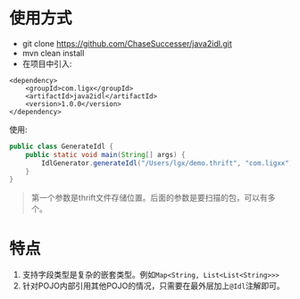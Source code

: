 # 使用方式
- git clone https://github.com/ChaseSuccesser/java2idl.git
- mvn clean install
- 在项目中引入:
```
<dependency>
    <groupId>com.ligx</groupId>
    <artifactId>java2idl</artifactId>
    <version>1.0.0</version>
</dependency>
```
使用:
``` java
public class GenerateIdl {
    public static void main(String[] args) {
        IdlGenerator.generateIdl("/Users/lgx/demo.thrift", "com.ligxx");
    }
}
```

> 第一个参数是thrift文件存储位置。后面的参数是要扫描的包，可以有多个。

# 特点
1. 支持字段类型是复杂的嵌套类型。例如`Map<String, List<List<String>>>`
2. 针对POJO内部引用其他POJO的情况，只需要在最外层加上`@Idl`注解即可。
